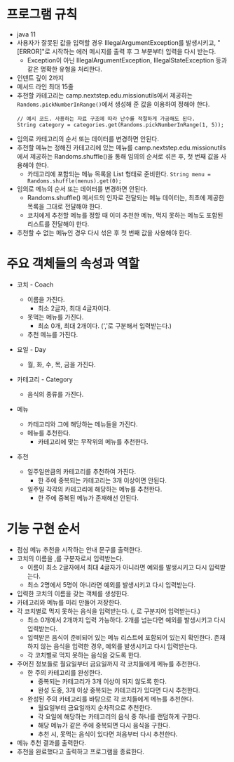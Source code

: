 # 프로그램 규칙
- java 11
- 사용자가 잘못된 값을 입력할 경우 IllegalArgumentException를 발생시키고, "[ERROR]"로 시작하는 에러 메시지를 출력 후 그 부분부터 입력을 다시 받는다.
  - Exception이 아닌 IllegalArgumentException, IllegalStateException 등과 같은 명확한 유형을 처리한다.
- 인덴트 깊이 2까지
- 메서드 라인 최대 15줄
- 추천할 카테고리는 camp.nextstep.edu.missionutils에서 제공하는 `Randoms.pickNumberInRange()`에서 생성해 준 값을 이용하여 정해야 한다.
  ```
  // 예시 코드. 사용하는 자료 구조에 따라 난수를 적절하게 가공해도 된다.
  String category = categories.get(Randoms.pickNumberInRange(1, 5));
  ```
- 임의로 카테고리의 순서 또는 데이터를 변경하면 안된다.
- 추천할 메뉴는 정해진 카테고리에 있는 메뉴를 camp.nextstep.edu.missionutils에서 제공하는 Randoms.shuffle()을 통해 임의의 순서로 섞은 후, 첫 번째 값을 사용해야 한다.
  - 카테고리에 포함되는 메뉴 목록을 List<String> 형태로 준비한다.
  `String menu = Randoms.shuffle(menus).get(0);`
- 임의로 메뉴의 순서 또는 데이터를 변경하면 안된다.
  - Randoms.shuffle() 메서드의 인자로 전달되는 메뉴 데이터는, 최초에 제공한 목록을 그대로 전달해야 한다.
  - 코치에게 추천할 메뉴를 정할 때 이미 추천한 메뉴, 먹지 못하는 메뉴도 포함된 리스트를 전달해야 한다.
- 추천할 수 없는 메뉴인 경우 다시 섞은 후 첫 번째 값을 사용해야 한다.

# 주요 객체들의 속성과 역할
- 코치 - Coach
  - 이름을 가진다.
    - 최소 2글자, 최대 4글자이다.
  - 못먹는 메뉴를 가진다.
    - 최소 0개, 최대 2개이다. (','로 구분해서 입력받는다.)
  - 추천 메뉴를 가진다.

- 요일 - Day
  - 월, 화, 수, 목, 금을 가진다.

- 카테고리 - Category
  - 음식의 종류를 가진다.

- 메뉴
  - 카테고리와 그에 해당하는 메뉴들을 가진다.
  - 메뉴를 추천한다.
    - 카테고리에 맞는 무작위의 메뉴를 추천한다.

- 추천
  - 일주일만큼의 카테고리를 추천하여 가진다.
    - 한 주에 중복되는 카테고리는 3개 이상이면 안된다.
  - 일주일 각각의 카테고리에 해당하는 메뉴를 추천한다.
    - 한 주에 중복된 메뉴가 존재해선 안된다.

# 기능 구현 순서
- 점심 메뉴 추천을 시작하는 안내 문구를 출력한다.
- 코치의 이름을 ,를 구분자로서 입력받는다.
  - 이름이 최소 2글자에서 최대 4글자가 아니라면 예외를 발생시키고 다시 입력받는다.
  - 최소 2명에서 5명이 아니라면 예외를 발생시키고 다시 입력받는다.
- 입력한 코치의 이름을 갖는 객체를 생성한다.
- 카테고리와 메뉴를 미리 만들어 저장한다.
- 각 코치별로 먹지 못하는 음식을 입력받는다. (, 로 구분지어 입력받는다.)
  - 최소 0개에서 2개까지 입력 가능하다. 2개를 넘는다면 예외를 발생시키고 다시 입력받는다.
  - 입력받은 음식이 준비되어 있는 메뉴 리스트에 포함되어 있는지 확인한다.
    존재하지 않는 음식을 입력한 경우, 예외를 발생시키고 다시 입력받는다.
  - 각 코치별로 먹지 못하는 음식을 갖도록 한다.
- 주어진 정보들로 월요일부터 금요일까지 각 코치들에게 메뉴를 추천한다.
  - 한 주의 카테고리를 완성한다.
    - 중복되는 카테고리가 3개 이상이 되지 않도록 한다.
    - 완성 도중, 3개 이상 중복되는 카테고리가 있다면 다시 추천한다.
  - 완성된 주의 카테고리를 바탕으로 각 코치들에게 메뉴를 추천한다.
    - 월요일부터 금요일까지 순차적으로 추천한다.
    - 각 요일에 해당하는 카테고리의 음식 중 하나를 랜덤하게 구한다.
    - 해당 메뉴가 같은 주에 중복되면 다시 음식을 구한다.
    - 추천 시, 못먹는 음식이 있다면 처음부터 다시 추천한다.
- 메뉴 추천 결과를 출력한다.
- 추천을 완료했다고 출력하고 프로그램을 종료한다.